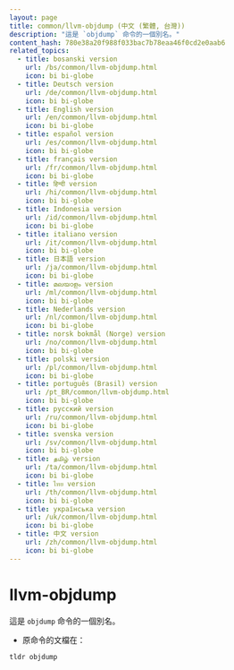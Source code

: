 ```yaml
---
layout: page
title: common/llvm-objdump (中文 (繁體, 台灣))
description: "這是 `objdump` 命令的一個別名。"
content_hash: 780e38a20f988f033bac7b78eaa46f0cd2e0aab6
related_topics:
  - title: bosanski version
    url: /bs/common/llvm-objdump.html
    icon: bi bi-globe
  - title: Deutsch version
    url: /de/common/llvm-objdump.html
    icon: bi bi-globe
  - title: English version
    url: /en/common/llvm-objdump.html
    icon: bi bi-globe
  - title: español version
    url: /es/common/llvm-objdump.html
    icon: bi bi-globe
  - title: français version
    url: /fr/common/llvm-objdump.html
    icon: bi bi-globe
  - title: हिन्दी version
    url: /hi/common/llvm-objdump.html
    icon: bi bi-globe
  - title: Indonesia version
    url: /id/common/llvm-objdump.html
    icon: bi bi-globe
  - title: italiano version
    url: /it/common/llvm-objdump.html
    icon: bi bi-globe
  - title: 日本語 version
    url: /ja/common/llvm-objdump.html
    icon: bi bi-globe
  - title: മലയാളം version
    url: /ml/common/llvm-objdump.html
    icon: bi bi-globe
  - title: Nederlands version
    url: /nl/common/llvm-objdump.html
    icon: bi bi-globe
  - title: norsk bokmål (Norge) version
    url: /no/common/llvm-objdump.html
    icon: bi bi-globe
  - title: polski version
    url: /pl/common/llvm-objdump.html
    icon: bi bi-globe
  - title: português (Brasil) version
    url: /pt_BR/common/llvm-objdump.html
    icon: bi bi-globe
  - title: русский version
    url: /ru/common/llvm-objdump.html
    icon: bi bi-globe
  - title: svenska version
    url: /sv/common/llvm-objdump.html
    icon: bi bi-globe
  - title: தமிழ் version
    url: /ta/common/llvm-objdump.html
    icon: bi bi-globe
  - title: ไทย version
    url: /th/common/llvm-objdump.html
    icon: bi bi-globe
  - title: українська version
    url: /uk/common/llvm-objdump.html
    icon: bi bi-globe
  - title: 中文 version
    url: /zh/common/llvm-objdump.html
    icon: bi bi-globe
---
```

# llvm-objdump

這是 `objdump` 命令的一個別名。

- 原命令的文檔在：

`tldr objdump`
